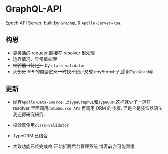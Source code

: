 # GraphQL-API

Epoch API Server, built by `GraphQL` & `Apollo-Server-Koa`.

## 构思

- ~~更灵活的 reducer~~,直接在 resolver 里处理
- 边界情况、异常值处理
- ~~校验器（待定）~~,by `class-validator`
- ~~大部分 API 的类型定义一时找不到，又成 anyScript 了~~,感谢`TypeGraphQL`

## 更新

- 抛弃`Apollo-Data-Source`, 上`TypeGraphQL`和`TypeORM`,这样就少了一道在 resolver 里面调用`dataSource API` 再调用 ORM 的步骤. 但是全是装饰器语法我还得研究研究.

- 校验器使用`class-validator`

- TypeORM 已结合

- 大致功能已经完成咯 开始折腾后台管理系统 博客前台可能暂缓
